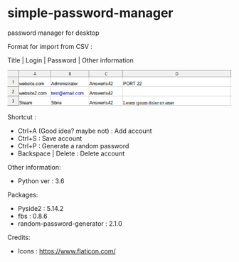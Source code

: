 # simple-password-manager
password manager for desktop

Format for import from CSV : 

Title | Login | Password | Other information

![csv exemple](/csv.png)

Shortcut :

- Ctrl+A (Good idea? maybe not) : Add account
- Ctrl+S : Save account
- Ctrl+P : Generate a random password
- Backspace | Delete : Delete account


Other information:
- Python ver : 3.6

Packages:
- Pyside2 : 5.14.2
- fbs : 0.8.6
- random-password-generator : 2.1.0




Credits:
- Icons : https://www.flaticon.com/
